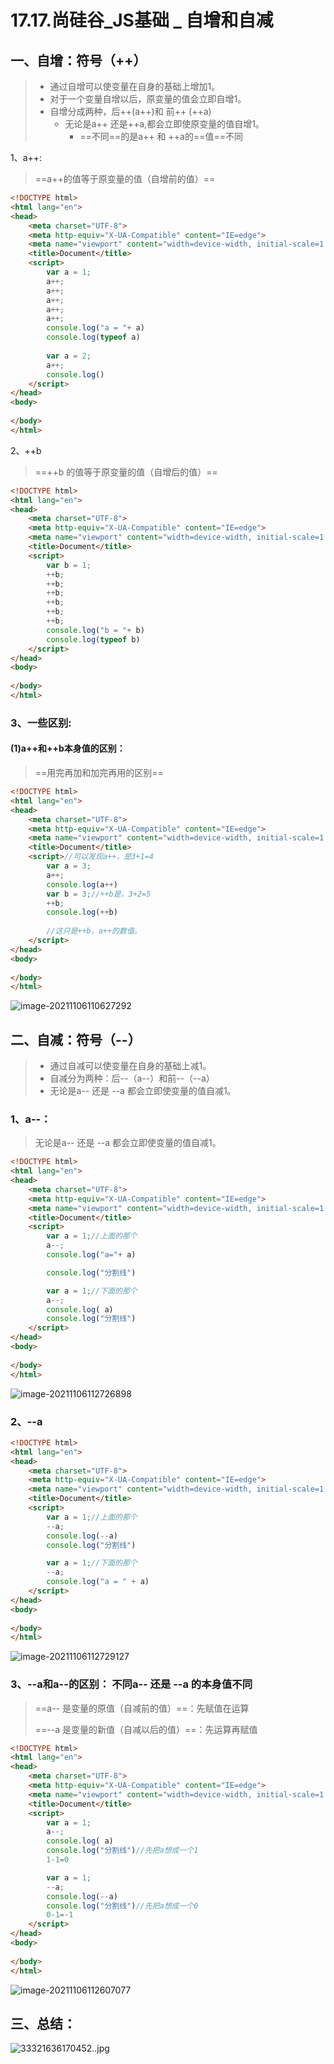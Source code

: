 # 17.17.尚硅谷_JS基础 _   自增和自减

## 一、自增：符号（++）

> - 通过自增可以使变量在自身的基础上增加1。
> - 对于一个变量自增以后，原变量的值会立即自增1。
> - 自增分成两种，后++(a++)和 前++ (++a)
>   - 无论是a++ 还是++a,都会立即使原变量的值自增1。
>     - ==不同==的是a++ 和 ++a的==值==不同

1、a++:

> ==a++的值等于原变量的值（自增前的值）==

```html
<!DOCTYPE html>
<html lang="en">
<head>
    <meta charset="UTF-8">
    <meta http-equiv="X-UA-Compatible" content="IE=edge">
    <meta name="viewport" content="width=device-width, initial-scale=1.0">
    <title>Document</title>
    <script>
        var a = 1;
        a++;
        a++;
        a++;
        a++;
        a++;
        console.log("a = "+ a)
        console.log(typeof a)
        
        var a = 2;
        a++;
        console.log()
    </script>
</head>
<body>
    
</body>
</html>
```




2、++b

> ==++b 的值等于原变量的值（自增后的值）==

```html
<!DOCTYPE html>
<html lang="en">
<head>
    <meta charset="UTF-8">
    <meta http-equiv="X-UA-Compatible" content="IE=edge">
    <meta name="viewport" content="width=device-width, initial-scale=1.0">
    <title>Document</title>
    <script>
        var b = 1;
        ++b;
        ++b;
        ++b;
        ++b;
        ++b;
        ++b;
        console.log("b = "+ b)
        console.log(typeof b)
    </script>
</head>
<body>
    
</body>
</html>
```

### 3、一些区别:

#### (1)a++和++b本身值的区别：

> ==用完再加和加完再用的区别==

```html
<!DOCTYPE html>
<html lang="en">
<head>
    <meta charset="UTF-8">
    <meta http-equiv="X-UA-Compatible" content="IE=edge">
    <meta name="viewport" content="width=device-width, initial-scale=1.0">
    <title>Document</title>
    <script>//可以发现a++，是3+1=4
        var a = 3;
        a++;
        console.log(a++)
        var b = 3;//++b是，3+2=5
        ++b;
        console.log(++b)
        
        //这只是++b，a++的数值。
    </script>
</head>
<body>
    
</body>
</html>
```

![image-20211106110627292](https://gitee.com/qKONGq123/drawing-bed/raw/master/image-20211106110627292.png)

## 二、自减：符号（--）

> - 通过自减可以使变量在自身的基础上减1。
> -  自减分为两种：后--（a--）和前--（--a）
>   - 无论是a-- 还是 --a 都会立即使变量的值自减1。

### 1、a--：

> 无论是a-- 还是 --a 都会立即使变量的值自减1。

```html
<!DOCTYPE html>
<html lang="en">
<head>
    <meta charset="UTF-8">
    <meta http-equiv="X-UA-Compatible" content="IE=edge">
    <meta name="viewport" content="width=device-width, initial-scale=1.0">
    <title>Document</title>
    <script>
        var a = 1;//上面的那个
        a--;
        console.log("a="+ a)

        console.log("分割线")

        var a = 1;//下面的那个
        a--;
        console.log( a)
        console.log("分割线")
    </script>
</head>
<body>
    
</body>
</html>
```

![image-20211106112726898](https://gitee.com/qKONGq123/drawing-bed/raw/master/image-20211106112726898.png)

### 2、--a

```html
<!DOCTYPE html>
<html lang="en">
<head>
    <meta charset="UTF-8">
    <meta http-equiv="X-UA-Compatible" content="IE=edge">
    <meta name="viewport" content="width=device-width, initial-scale=1.0">
    <title>Document</title>
    <script>
        var a = 1;//上面的那个
        --a;
        console.log(--a)
        console.log("分割线")

        var a = 1;//下面的那个
        --a;
        console.log("a = " + a)
    </script>
</head>
<body>
    
</body>
</html>
```

![image-20211106112729127](https://gitee.com/qKONGq123/drawing-bed/raw/master/image-20211106112729127.png)

### 3、--a和a--的区别： 不同a-- 还是 --a 的本身值不同

> ==a-- 是变量的原值（自减前的值）==：先赋值在运算
>
> ==--a 是变量的新值（自减以后的值）==：先运算再赋值

```html
<!DOCTYPE html>
<html lang="en">
<head>
    <meta charset="UTF-8">
    <meta http-equiv="X-UA-Compatible" content="IE=edge">
    <meta name="viewport" content="width=device-width, initial-scale=1.0">
    <title>Document</title>
    <script>
        var a = 1;
        a--;
        console.log( a)
        console.log("分割线")//先把a想成一个1
        1-1=0

        var a = 1;
        --a;
        console.log(--a)
        console.log("分割线")//先把a想成一个0
        0-1=-1
    </script>
</head>
<body>
    
</body>
</html>
```

![image-20211106112607077](https://gitee.com/qKONGq123/drawing-bed/raw/master/image-20211106112607077.png)

## 三、总结：

![33321636170452..jpg](https://gitee.com/qKONGq123/drawing-bed/raw/master/6219324_1636170518.jpg)

